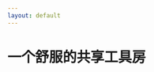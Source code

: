 ```yaml
---
layout: default
---
```


# 一个舒服的共享工具房
[](!https://github.com/fablab-chengdu/fabcd-website/blob/master/images/fabcd-logo.jpg)
